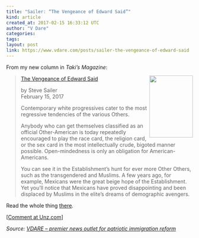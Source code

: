 ```yaml
---
title: "Sailer: “The Vengeance of Edward Said”"
kind: article
created_at: 2017-02-15 16:33:12 UTC
author: "V Dare"
categories: 
tags: 
layout: post
link: https://www.vdare.com/posts/sailer-the-vengeance-of-edward-said
---
```



<!--
   Sailer: “The Vengeance of Edward Said”             # => "I Made a Pretty Gem - Planet.rb"
   https://www.vdare.com/posts/sailer-the-vengeance-of-edward-said               # => "http://poteland.com/blog/i-made-a-pretty-gem-planet-dot-rb/"
   2017-02-15 16:33:12 UTC              # => "2012-04-14 05:17:00 UTC"
   &lt;div class=&quot;pf-content&quot;&gt;&lt;p&gt;From my new column in &lt;em&gt;Taki’s Magazine&lt;/em&gt;:&lt;/p&gt;
&lt;blockquote&gt;&lt;p&gt;&lt;a title=&quot;http://www.3quarksdaily.com/.a/6a00d8341c562c53ef0133f492f9bf970b-250wi&quot; href=&quot;http://www.3quarksdaily.com/.a/6a00d8341c562c53ef0133f492f9bf970b-250wi&quot;&gt;&lt;img class=&quot;alignright&quot; src=&quot;http://www.3quarksdaily.com/.a/6a00d8341c562c53ef0133f492f9bf970b-250wi&quot; alt=&quot;&quot; width=&quot;117&quot; height=&quot;167&quot; align=&quot;right&quot;&gt;&lt;/a&gt;&lt;a title=&quot;http://takimag.com/article/the_vengeance_of_edward_said_steve_sailer/print#ixzz4YksFVU2z&quot; href=&quot;http://takimag.com/article/the_vengeance_of_edward_said_steve_sailer/print#ixzz4YksFVU2z&quot;&gt;The Vengeance of Edward Said&lt;/a&gt;&lt;/p&gt;
&lt;p&gt;by Steve Sailer&lt;br&gt;
February 15, 2017&lt;/p&gt;
&lt;p&gt;Contemporary white progressives cater to the most regressive tendencies of the various Others.&lt;/p&gt;&lt;div id=&quot;57966237cc52c74a5e1363c4&quot; class=&quot;vdb_player vdb_57966237cc52c74a5e1363c456bcd17ce4b018167fea5539&quot;&gt;    &lt;/div&gt;
&lt;p&gt;Anybody who can get themselves classified as an official Other-American is today repeatedly encouraged to play the race card, the religion card, or the sex card in the most intellectually crude, bigoted manner possible. Open-mindedness is only an obligation for American-Americans.&lt;/p&gt;
&lt;p&gt;You can see it in the Establishment’s hunt for ever more Other Others, such as the transgendered and Muslims. A few years ago, for example, Mexicans were the great beige hope of the Establishment. Yet you’ll notice that Mexicans have proved disappointing and been displaced by Muslims in the elite’s dreams of demographic avengers.&lt;/p&gt;&lt;/blockquote&gt;
&lt;p&gt;Read the whole thing &lt;a title=&quot;http://takimag.com/article/the_vengeance_of_edward_said_steve_sailer/print#axzz4YbUP5Nvo&quot; href=&quot;http://takimag.com/article/the_vengeance_of_edward_said_steve_sailer/print#axzz4YbUP5Nvo&quot;&gt;there&lt;/a&gt;.&lt;/p&gt;
&lt;p&gt;[&lt;a href=&quot;http://www.unz.com/isteve/sailer-the-vengeance-of-edward-said/&quot;&gt;Comment at Unz.com&lt;/a&gt;]&lt;/p&gt;
&lt;/div&gt;           # => "I’ve been hurting to write this ever since we had the idea of creating a Planet for Cubox..." (Continued)
   VDARE – premier news outlet for patriotic immigration reform              # => "This is where I tell you stuff"
   vdare-premier-news-outlet-for-patriotic-immigratio              # => "this-is-where-i-tell-you-stuff"
   https://www.vdare.com               # => "http://poteland.com/articles"
           # => "programming planet"
                 # => "go ruby jekyll"
                 # => "http://poteland.com/images/site-logo.png"
   V Dare                 # => "Pablo Astigarraga"
   @vdar                # => "poteland"
   http://twitter.com/@vdar            # => "http://twitter.com/poteland" -->
<div class="pf-content"><p>From my new column in <em>Taki’s Magazine</em>:</p>
<blockquote><p><a title="http://www.3quarksdaily.com/.a/6a00d8341c562c53ef0133f492f9bf970b-250wi" href="http://www.3quarksdaily.com/.a/6a00d8341c562c53ef0133f492f9bf970b-250wi"><img class="alignright" src="http://www.3quarksdaily.com/.a/6a00d8341c562c53ef0133f492f9bf970b-250wi" alt="" width="117" height="167" align="right"></a><a title="http://takimag.com/article/the_vengeance_of_edward_said_steve_sailer/print#ixzz4YksFVU2z" href="http://takimag.com/article/the_vengeance_of_edward_said_steve_sailer/print#ixzz4YksFVU2z">The Vengeance of Edward Said</a></p>
<p>by Steve Sailer<br>
February 15, 2017</p>
<p>Contemporary white progressives cater to the most regressive tendencies of the various Others.</p><div id="57966237cc52c74a5e1363c4" class="vdb_player vdb_57966237cc52c74a5e1363c456bcd17ce4b018167fea5539">    </div>
<p>Anybody who can get themselves classified as an official Other-American is today repeatedly encouraged to play the race card, the religion card, or the sex card in the most intellectually crude, bigoted manner possible. Open-mindedness is only an obligation for American-Americans.</p>
<p>You can see it in the Establishment’s hunt for ever more Other Others, such as the transgendered and Muslims. A few years ago, for example, Mexicans were the great beige hope of the Establishment. Yet you’ll notice that Mexicans have proved disappointing and been displaced by Muslims in the elite’s dreams of demographic avengers.</p></blockquote>
<p>Read the whole thing <a title="http://takimag.com/article/the_vengeance_of_edward_said_steve_sailer/print#axzz4YbUP5Nvo" href="http://takimag.com/article/the_vengeance_of_edward_said_steve_sailer/print#axzz4YbUP5Nvo">there</a>.</p>
<p>[<a href="http://www.unz.com/isteve/sailer-the-vengeance-of-edward-said/">Comment at Unz.com</a>]</p>
</div><div class="">
    <i>Source: <a href="https://www.vdare.com">VDARE – premier news outlet for patriotic immigration reform</a></i>
</div>
